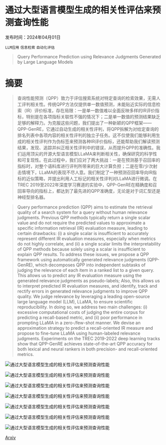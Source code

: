 # 通过大型语言模型生成的相关性评估来预测查询性能

发布时间：2024年04月01日

`LLM应用` `信息检索` `自动化评估`

> Query Performance Prediction using Relevance Judgments Generated by Large Language Models

# 摘要

> 查询性能预测（QPP）致力于评估搜索系统对特定查询的检索效果，无需人工评判相关性。传统QPP方法仅提供单一数值预测，未能贴近实际的信息检索（IR）评价标准，存在局限：一是单一数值难以全面反映多样的IR评价指标，特别是在各项指标关联性不强的情况下；二是单一数值的预测结果缺乏足够的解释力。为克服这些问题，我们提出了一种新颖的QPP框架——QPP-GenRE，它通过自动生成的相关性评判，将QPP拆解为对给定查询的排名列表中各项内容的相关性评判的独立子任务。这不仅使我们能够利用生成的相关性评判作为伪标签来预测各种IR评价指标，还能帮助我们解读预测结果，发现、追踪并纠正相关性评判中的错误，从而提升QPP的准确性。我们运用顶尖的开源大型语言模型LLaMA来判断相关性，确保研究的科学性和可复现性。在此过程中，我们应对了两大挑战：一是在预测基于召回率的指标时，对整个语料库进行评判所带来的巨大计算负担；二是在零/少次射击情境下，LLaMA的表现不尽人意。我们制定了一种预测召回率导向IR指标的近似策略，并提出利用人工标记的相关性评判对LLaMA进行微调。在TREC 2019至2022年深度学习赛道的实验中，QPP-GenRE在精确度和召回率导向的指标上，都达到了最先进的QPP准确度，无论是对于词汇型还是神经型排名器。

> Query performance prediction (QPP) aims to estimate the retrieval quality of a search system for a query without human relevance judgments. Previous QPP methods typically return a single scalar value and do not require the predicted values to approximate a specific information retrieval (IR) evaluation measure, leading to certain drawbacks: (i) a single scalar is insufficient to accurately represent different IR evaluation measures, especially when metrics do not highly correlate, and (ii) a single scalar limits the interpretability of QPP methods because solely using a scalar is insufficient to explain QPP results. To address these issues, we propose a QPP framework using automatically generated relevance judgments (QPP-GenRE), which decomposes QPP into independent subtasks of judging the relevance of each item in a ranked list to a given query. This allows us to predict any IR evaluation measure using the generated relevance judgments as pseudo-labels; Also, this allows us to interpret predicted IR evaluation measures, and identify, track and rectify errors in generated relevance judgments to improve QPP quality. We judge relevance by leveraging a leading open-source large language model (LLM), LLaMA, to ensure scientific reproducibility. In doing so, we address two main challenges: (i) excessive computational costs of judging the entire corpus for predicting a recall-based metric, and (ii) poor performance in prompting LLaMA in a zero-/few-shot manner. We devise an approximation strategy to predict a recall-oriented IR measure and propose to fine-tune LLaMA using human-labeled relevance judgments. Experiments on the TREC 2019-2022 deep learning tracks show that QPP-GenRE achieves state-of-the-art QPP accuracy for both lexical and neural rankers in both precision- and recall-oriented metrics.

![通过大型语言模型生成的相关性评估来预测查询性能](../../../paper_images/2404.01012/x1.png)

![通过大型语言模型生成的相关性评估来预测查询性能](../../../paper_images/2404.01012/x2.png)

![通过大型语言模型生成的相关性评估来预测查询性能](../../../paper_images/2404.01012/x3.png)

![通过大型语言模型生成的相关性评估来预测查询性能](../../../paper_images/2404.01012/x4.png)

![通过大型语言模型生成的相关性评估来预测查询性能](../../../paper_images/2404.01012/x5.png)

![通过大型语言模型生成的相关性评估来预测查询性能](../../../paper_images/2404.01012/x6.png)

![通过大型语言模型生成的相关性评估来预测查询性能](../../../paper_images/2404.01012/x7.png)

[Arxiv](https://arxiv.org/abs/2404.01012)